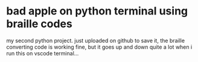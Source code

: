 # bad apple on python terminal using braille codes

my second python project.
just uploaded on github to save it, the braille converting code is working fine, but it goes up and down quite a lot when i run this on vscode terminal...
